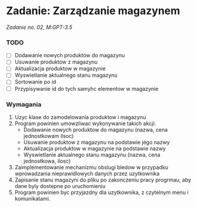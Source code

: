 # Zadanie: Zarządzanie magazynem

*Zadanie no. 02,  M:GPT-3.5*

### **TODO**

* [ ]  Dodawanie nowych produktow do magazynu
* [ ]  Usuwanie produktow z magazynu
* [ ]  Aktualizacja produktow w magazynie
* [ ]  Wyswietlanie aktualnego stanu magazynu
* [ ]  Sortowanie po id
* [ ]  Przypisywanie id do tych samyhc elementow w magazynie

### Wymagania

1. Uzyc klase do zamodelowania produktow i magazynu
2. Program powinien umowzliwac wykonywanie takich akcji:
   * Dodawanie nowych produktow do magazynu (nazwa, cena jednostkowam ilsoc)
   * Usuwanie produktow z magazynu na podstawie jego nazwy
   * Aktualizacja produktow w magazynie na podstawie nazwy
   * Wyswietlanie aktualnego stanu magazynu (nazwa, cena jednostkowa, ilosc)
3. Zaimplementowanie mechanizmu obslugi bledow w przypadku wprowadzania nieprawidlowych danych przez uzytkownika
4. Zapisanie stanu magazyni do pliku po zakonczeniu pracy progrmau, aby dane byly dostepne po uruchomieniu
5. Program powinien byc przyjazdny dla uzytkownika, z czytelnym menu i komunikatami.
